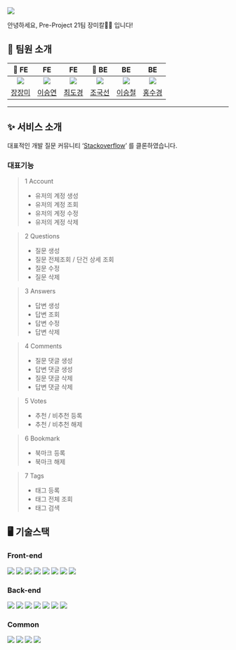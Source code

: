 <img src="https://capsule-render.vercel.app/api?type=waving&color=gradient&height=200&section=header&text=Stack%20Overflow%20Clone&fontSize=70" />

안녕하세요, Pre-Project 21팀 장미칼🌹🔪 입니다!

## 👬 팀원 소개

|                               👑 FE                               |                                FE                                 |                                FE                                 |                               👑 BE                               |                                BE                                |                                BE                                |
| :---------------------------------------------------------------: | :---------------------------------------------------------------: | :---------------------------------------------------------------: | :---------------------------------------------------------------: | :--------------------------------------------------------------: | :--------------------------------------------------------------: |
| <img src="https://avatars.githubusercontent.com/u/115916008?v=4"> | <img src="https://avatars.githubusercontent.com/u/115705457?v=4"> | <img src="https://avatars.githubusercontent.com/u/108796919?v=4"> | <img src="https://avatars.githubusercontent.com/u/116003804?v=4"> | <img src="https://avatars.githubusercontent.com/u/68181728?v=4"> | <img src="https://avatars.githubusercontent.com/u/55546817?v=4"> |
|             [장장미](https://github.com/RoseJang2000)             |             [이승연](https://github.com/sleepy-joyy)              |              [최도경](https://github.com/Diiiiiikey)              |              [조국선](https://github.com/JoeGukseon)              |          [이승철](https://github.com/seungchul-lee118)           |             [홍수경](https://github.com/sugyeonghh)              |

---

## ✨ 서비스 소개

대표적인 개발 질문 커뮤니티 ‘[Stackoverflow](https://stackoverflow.com/)’ 를 클론하였습니다.

### 대표기능

> 1 Account
>
> - 유저의 계정 생성
> - 유저의 계정 조회
> - 유저의 계정 수정
> - 유저의 계정 삭제

> 2 Questions
>
> - 질문 생성
> - 질문 전체조회 / 단건 상세 조회
> - 질문 수정
> - 질문 삭제

> 3 Answers
>
> - 답변 생성
> - 답변 조회
> - 답변 수정
> - 답변 삭제

> 4 Comments
>
> - 질문 댓글 생성
> - 답변 댓글 생성
> - 질문 댓글 삭제
> - 답변 댓글 삭제

> 5 Votes
>
> - 추천 / 비추천 등록
> - 추천 / 비추천 해제

> 6 Bookmark
>
> - 북마크 등록
> - 북마크 해제

> 7 Tags
>
> - 태그 등록
> - 태그 전체 조회
> - 태그 검색

## 🖥️ 기술스택

### Front-end

<img src="https://img.shields.io/badge/javascript-F7DF1E?style=for-the-badge&logo=javascript&logoColor=black"> <img src="https://img.shields.io/badge/react-61DAFB?style=for-the-badge&logo=react&logoColor=black"> <img src="https://img.shields.io/badge/Redux-593D88?style=for-the-badge&logo=redux&logoColor=white">
<img src="https://img.shields.io/badge/styled--components-DB7093?style=for-the-badge&logo=styled-components&logoColor=white"> <img src="https://img.shields.io/badge/React_Router-CA4245?style=for-the-badge&logo=react-router&logoColor=white"> <img src="https://img.shields.io/badge/eslint-3A33D1?style=for-the-badge&logo=eslint&logoColor=white"> <img src="https://img.shields.io/badge/prettier-1A2C34?style=for-the-badge&logo=prettier&logoColor=F7BA3E"> <img src="https://img.shields.io/badge/Amazon_AWS-FF9900?style=for-the-badge&logo=amazonaws&logoColor=white">

### Back-end

<img src="https://img.shields.io/badge/JAVA-007396?style=for-the-badge&logo=java&logoColor=white"> <img src="https://img.shields.io/badge/Spring-6DB33F?style=for-the-badge&logo=Spring&logoColor=white"> <img src="https://img.shields.io/badge/Spring_Security-6DB33F?style=for-the-badge&logo=Spring-Security&logoColor=white"> <img src="https://img.shields.io/badge/mysql-4479A1?style=for-the-badge&logo=mysql&logoColor=white"> <img src="https://img.shields.io/badge/JWT-000000?style=for-the-badge&logo=JSON web tokens&logoColor=white"> <img src="https://img.shields.io/badge/gradle-02303A?style=for-the-badge&logo=gradle&logoColor=white"> <img src="https://img.shields.io/badge/Amazon_AWS-FF9900?style=for-the-badge&logo=amazonaws&logoColor=white">

### Common

<img src="https://img.shields.io/badge/GitHub-100000?style=for-the-badge&logo=github&logoColor=white"> <img src="https://img.shields.io/badge/GIT-E44C30?style=for-the-badge&logo=git&logoColor=white"> <img src="https://img.shields.io/badge/Discord-5865F2?style=for-the-badge&logo=discord&logoColor=white"> <img src="https://img.shields.io/badge/Notion-000000?style=for-the-badge&logo=notion&logoColor=white">
